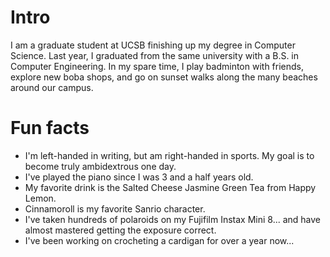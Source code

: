 
# Intro

I am a graduate student at UCSB finishing up my degree in Computer Science. Last year, I graduated from the same university with a B.S. in Computer Engineering. In my spare time, I play badminton with friends, explore new boba shops, and go on sunset walks along the many beaches around our campus.

# Fun facts

- I'm left-handed in writing, but am right-handed in sports. My goal is to become truly ambidextrous one day.
- I've played the piano since I was 3 and a half years old.
- My favorite drink is the Salted Cheese Jasmine Green Tea from Happy Lemon.
- Cinnamoroll is my favorite Sanrio character.
- I've taken hundreds of polaroids on my Fujifilm Instax Mini 8... and have almost mastered getting the exposure correct.
- I've been working on crocheting a cardigan for over a year now...